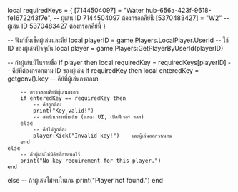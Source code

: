 
local requiredKeys = {
    [7144504097] = "Water hub-656a-423f-9618-fe1672243f7e", -- ผู้เล่น ID 7144504097 ต้องกรอกคีย์นี้
    [5370483427] = "W2" -- ผู้เล่น ID 5370483427 ต้องกรอกคีย์นี้
}

-- ฟังก์ชันเช็คผู้เล่นและคีย์
local playerID = game.Players.LocalPlayer.UserId -- ใช้ ID ของผู้เล่นปัจจุบัน
local player = game.Players:GetPlayerByUserId(playerID)

-- ถ้าผู้เล่นมีในรายชื่อ
if player then
    local requiredKey = requiredKeys[playerID] -- คีย์ที่ต้องกรอกตาม ID ของผู้เล่น
    if requiredKey then
        local enteredKey = getgenv().key -- คีย์ที่ผู้เล่นกรอกมา

        -- ตรวจสอบคีย์ที่ผู้เล่นกรอก
        if enteredKey == requiredKey then
            -- คีย์ถูกต้อง
            print("Key valid!")
            -- ดำเนินการเพิ่มเติม (แสดง UI, เปิดฟีเจอร์ ฯลฯ)
        else
            -- คีย์ไม่ถูกต้อง
            player:Kick("Invalid key!") -- เตะผู้เล่นออกจากเกม
        end
    else
        -- ถ้าผู้เล่นไม่มีคีย์ที่กำหนดไว้
        print("No key requirement for this player.")
    end
else
    -- ถ้าผู้เล่นไม่พบในเกม
    print("Player not found.")
end
